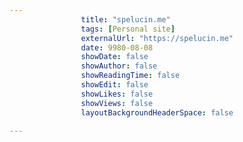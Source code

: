 ---
                title: "spelucin.me"
                tags: [Personal site]
                externalUrl: "https://spelucin.me"
                date: 9980-08-08
                showDate: false
                showAuthor: false
                showReadingTime: false
                showEdit: false
                showLikes: false
                showViews: false
                layoutBackgroundHeaderSpace: false
                ---

